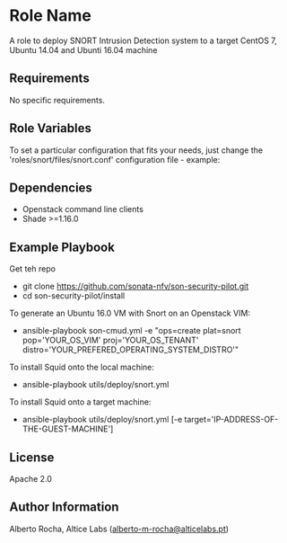 Role Name
=========

A role to deploy SNORT Intrusion Detection system to a target CentOS 7, Ubuntu 14.04 and Ubunti 16.04 machine


Requirements
------------

No specific requirements.


Role Variables
--------------

To set a particular configuration that fits your needs, just change the 'roles/snort/files/snort.conf' configuration file - example: <br>


Dependencies
------------

* Openstack command line clients
* Shade >=1.16.0


Example Playbook
----------------

Get teh repo
* git clone https://github.com/sonata-nfv/son-security-pilot.git
* cd son-security-pilot/install

To generate an Ubuntu 16.0 VM with Snort on an Openstack VIM:
* ansible-playbook son-cmud.yml -e "ops=create plat=snort pop='YOUR_OS_VIM' proj='YOUR_OS_TENANT' distro='YOUR_PREFERED_OPERATING_SYSTEM_DISTRO'"


To install Squid onto the local machine:
* ansible-playbook utils/deploy/snort.yml

To install Squid onto a target machine:
* ansible-playbook utils/deploy/snort.yml [-e target='IP-ADDRESS-OF-THE-GUEST-MACHINE']


License
-------

Apache 2.0


Author Information
------------------

Alberto Rocha, Altice Labs (alberto-m-rocha@alticelabs.pt)
